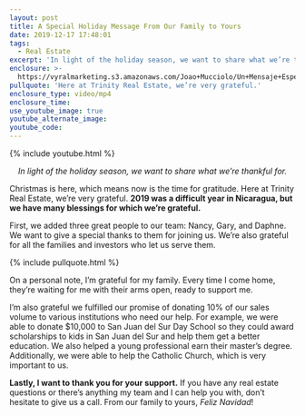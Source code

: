 ```yaml
---
layout: post
title: A Special Holiday Message From Our Family to Yours
date: 2019-12-17 17:48:01
tags:
  - Real Estate
excerpt: 'In light of the holiday season, we want to share what we’re thankful for.'
enclosure: >-
  https://vyralmarketing.s3.amazonaws.com/Joao+Mucciolo/Un+Mensaje+Especial+de+Navidad+de+Nuestra+Familia+a+la+Tuya.mp4
pullquote: 'Here at Trinity Real Estate, we’re very grateful.'
enclosure_type: video/mp4
enclosure_time:
use_youtube_image: true
youtube_alternate_image:
youtube_code:
---
```


{% include youtube.html %}

<p style="text-align:center;"><em>In light of the holiday season, we want to share what we’re thankful for.</em></p>

Christmas is here, which means now is the time for gratitude. Here at Trinity Real Estate, we’re very grateful. **2019 was a difficult year in Nicaragua, but we have many blessings for which we’re grateful.**

First, we added three great people to our team: Nancy, Gary, and Daphne. We want to give a special thanks to them for joining us. We’re also grateful for all the families and investors who let us serve them.&nbsp;

{% include pullquote.html %}

On a personal note, I’m grateful for my family. Every time I come home, they’re waiting for me with their arms open, ready to support me.&nbsp;

I’m also grateful we fulfilled our promise of donating 10% of our sales volume to various institutions who need our help. For example, we were able to donate $10,000 to San Juan del Sur Day School so they could award scholarships to kids in San Juan del Sur and help them get a better education. We also helped a young professional earn their master’s degree. Additionally, we were able to help the Catholic Church, which is very important to us.&nbsp;

**Lastly, I want to thank you for your support.** If you have any real estate questions or there’s anything my team and I can help you with, don’t hesitate to give us a call. From our family to yours, *Feliz Navidad*\!